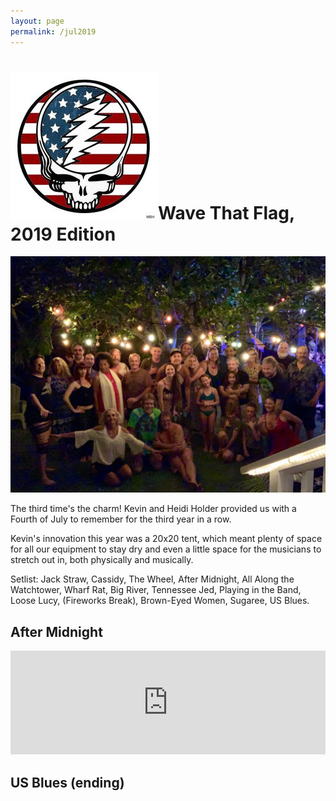 ```yaml
---
layout: page
permalink: /jul2019
---
```


<h1><img class="ui avatar image" src="/images/july4.jpg">Wave That Flag, 2019 Edition</h1>

<img class="ui centered fluid image" src="/images/hsj-jul-2019.jpg">

The third time's the charm! Kevin and Heidi Holder provided us with a Fourth of July to remember for the third year in a row.

Kevin's innovation this year was a 20x20 tent, which meant plenty of space for all our equipment to stay dry and even a little space for the musicians to stretch out in, both physically and musically.

Setlist:  Jack Straw, Cassidy, The Wheel, After Midnight, All Along the Watchtower, Wharf Rat, Big River,  Tennessee Jed, Playing in the Band, Loose Lucy, (Fireworks Break), Brown-Eyed Women, Sugaree, US Blues.

## After Midnight

<iframe width="100%" height="166" scrolling="no" frameborder="no" allow="autoplay" src="https://w.soundcloud.com/player/?url=https%3A//api.soundcloud.com/tracks/646917486&color=%23ff5500&auto_play=false&hide_related=false&show_comments=true&show_user=true&show_reposts=false&show_teaser=true"></iframe>

## US Blues (ending)

<div class="ui embed" data-source="youtube" data-id="_TKRK5bYgug"></div>





